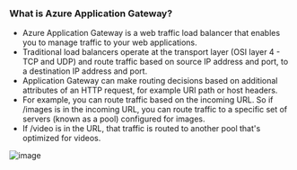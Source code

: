 ### What is Azure Application Gateway?

- Azure Application Gateway is a web traffic load balancer that enables you to manage traffic to your web applications. 
- Traditional load balancers operate at the transport layer (OSI layer 4 - TCP and UDP) and route traffic based on source IP address and port, to a destination IP address and port.
- Application Gateway can make routing decisions based on additional attributes of an HTTP request, for example URI path or host headers. 
- For example, you can route traffic based on the incoming URL. So if /images is in the incoming URL, you can route traffic to a specific set of servers 
  (known as a pool) configured for images. 
- If /video is in the URL, that traffic is routed to another pool that's optimized for videos.

![image](https://user-images.githubusercontent.com/91359308/175523146-c33d84d2-01ee-463a-95d6-4b99169051de.png)
